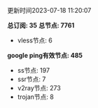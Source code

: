 更新时间2023-07-18 11:20:07

**总订阅: 35**
**总节点: 7761**
- vless节点: 6

**google ping有效节点: 485**
- ss节点: 197
- ssr节点: 7
- v2ray节点: 273
- trojan节点: 8
